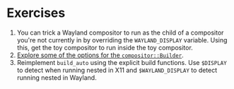 # Exercises

1. You can trick a Wayland compositor to run as the child of a compositor you're not currently in by overriding the `WAYLAND_DISPLAY` variable. Using this, get the toy compositor to run inside the toy compositor.
2. [Explore some of the options for the `compositor::Builder`](http://way-cooler.org/docs/wlroots/compositor/struct.Builder.html). 
3. Reimplement `build_auto` using the explicit build functions. Use `$DISPLAY` to detect when running nested in X11 and `$WAYLAND_DISPLAY` to detect running nested in Wayland.
